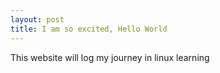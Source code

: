 ```yaml
---
layout: post
title: I am so excited, Hello World
---
```


This website will log my journey in linux learning 




